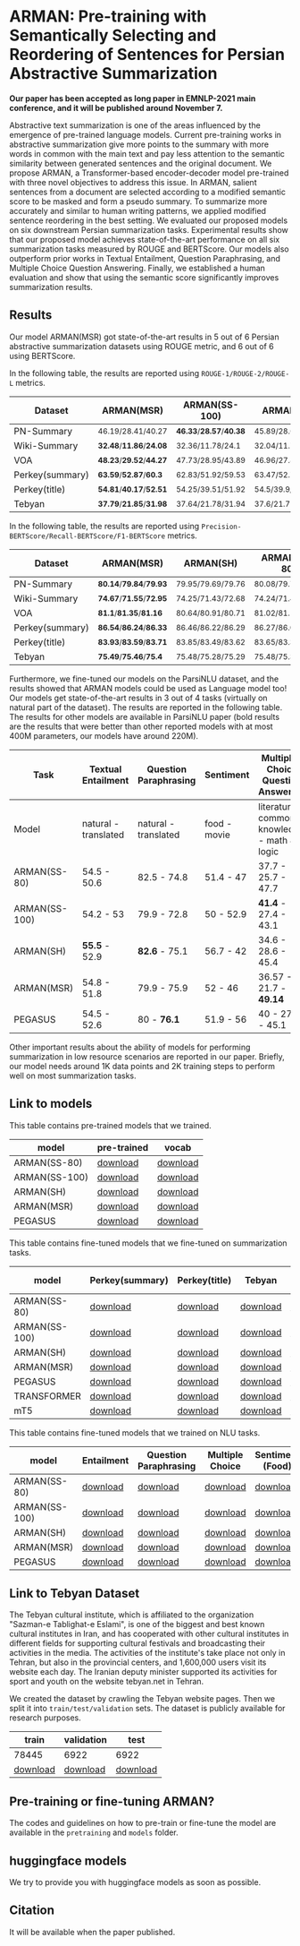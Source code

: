 # ARMAN: Pre-training with Semantically Selecting and Reordering of Sentences for Persian Abstractive Summarization

**Our paper has been accepted as long paper in EMNLP-2021 main conference, and it will be published around November 7.**

Abstractive text summarization is one of the areas influenced by the emergence of pre-trained language models. Current pre-training works in abstractive summarization give more points to the summary with more words in common with the main text and pay less attention to the semantic similarity between generated sentences and the original document. We propose ARMAN, a Transformer-based encoder-decoder model pre-trained with three novel objectives to address this issue. In ARMAN, salient sentences from a document are selected according to a modified semantic score to be masked and form a pseudo summary. To summarize more accurately and similar to human writing patterns, we applied modified sentence reordering in the best setting. We evaluated our proposed models on six downstream Persian summarization tasks. Experimental results show that our proposed model achieves state-of-the-art performance on all six summarization tasks measured by ROUGE and BERTScore. Our models also outperform prior works in Textual Entailment, Question Paraphrasing, and Multiple Choice Question Answering. Finally, we established a human evaluation and show that using the semantic score significantly improves summarization results.

## Results

Our model ARMAN(MSR) got state-of-the-art results in 5 out of 6 Persian abstractive summarization datasets using ROUGE metric, and 6 out of 6 using BERTScore.

In the following table, the results are reported using `ROUGE-1/ROUGE-2/ROUGE-L` metrics.

| Dataset | ARMAN(MSR) | ARMAN(SS-100) | ARMAN(SH) | ARMAN(SS-80) | PEGASUS |
|---|---|---|---|---|---|
| PN-Summary | <sub>46.19/28.41/40.27<sub> | <sub>**46.33**/**28.57**/**40.38**<sub> | <sub>45.89/28.03/39.89<sub> | <sub>45.98/28.2/40.09<sub> | <sub>45.67/27.81/39.71<sub> |
| Wiki-Summary | <sub>**32.48**/**11.86**/**24.08**<sub> | <sub>32.36/11.78/24.1<sub> | <sub>32.04/11.78/23.83<sub> | <sub>32.27/11.72/23.91<sub> | <sub>31.98/11.63/23.79<sub> |
| VOA | <sub>**48.23**/**29.52**/**44.27**<sub> | <sub>47.73/28.95/43.89<sub> | <sub>46.96/27.88/42.93<sub> | <sub>47.91/28.9/43.75<sub> | <sub>47.55/28.68/43.57<sub> |
| Perkey(summary) | <sub>**63.59**/**52.87**/**60.3**<sub> | <sub>62.83/51.92/59.53<sub> | <sub>63.47/52.71/60.16<sub> | <sub>62.97/52.11/59.64<sub> | <sub>62.82/51.96/59.48<sub> |
| Perkey(title) | <sub>**54.81**/**40.17**/**52.51**<sub> | <sub>54.25/39.51/51.92<sub> | <sub>54.5/39.9/52.19<sub> | <sub>54.18/39.39/51.84<sub> | <sub>53.99/39.3/51.72<sub> |
| Tebyan | <sub>**37.79**/**21.85**/**31.98**<sub> | <sub>37.64/21.78/31.94<sub> | <sub>37.6/21.77/31.82<sub> | <sub>37.53/21.73/31.77<sub> | <sub>37.2/21.23/31.47<sub> |

In the following table, the results are reported using `Precision-BERTScore/Recall-BERTScore/F1-BERTScore` metrics.

| Dataset | ARMAN(MSR) | ARMAN(SH) | ARMAN(SS-80) | PEGASUS |
|---|---|---|---|---|
| PN-Summary | <sub>**80.14**/**79.84**/**79.93**<sub> | <sub>79.95/79.69/79.76<sub> | <sub>80.08/79.74/79.85<sub> | <sub>79.86/79.67/79.7<sub> |
| Wiki-Summary | <sub>**74.67**/**71.55**/**72.95**<sub> | <sub>74.25/71.43/72.68<sub> | <sub>74.24/71.48/72.71<sub> | <sub>74.29/71.31/72.64<sub> |
| VOA | <sub>**81.1**/**81.35**/**81.16**<sub> | <sub>80.64/80.91/80.71<sub> | <sub>81.02/81.13/81<sub> | <sub>80.84/81.13/80.92<sub> |
| Perkey(summary) | <sub>**86.54**/**86.24**/**86.33**<sub> | <sub>86.46/86.22/86.29<sub> | <sub>86.27/86.01/86.09<sub> | <sub>86.13/86.01/86.01<sub> |
| Perkey(title) | <sub>**83.93**/**83.59**/**83.71**<sub> | <sub>83.85/83.49/83.62<sub> | <sub>83.65/83.36/83.46<sub> | <sub>83.68/83.31/83.45<sub> |
| Tebyan | <sub>**75.49**/**75.46**/**75.4**<sub> | <sub>75.48/75.28/75.29<sub> | <sub>75.48/75.32/75.32<sub> | <sub>75.26/75.17/75.14<sub> |

Furthermore, we fine-tuned our models on the ParsiNLU dataset, and the results showed that ARMAN models could be used as Language model too! Our models get state-of-the-art results in 3 out of 4 tasks (virtually on natural part of the dataset). The results are reported in the following table. The results for other models are available in ParsiNLU paper (bold results are the results that were better than other reported models with at most 400M parameters, our models have around 220M).

| Task | Textual Entailment | Question Paraphrasing | Sentiment | Multiple-Choice Question Answering |
|---|---|---|---|---|
| Model | natural - translated | natural - translated  | food - movie | literature - common knowledge - math & logic |
| ARMAN(SS-80) | 54.5 - 50.6 | 82.5 - 74.8 | 51.4 - 47	| 37.7 - 25.7 - 47.7 |
| ARMAN(SS-100) | 54.2 - 53 | 79.9 - 72.8 | 50 - 52.9	| **41.4** - 27.4 - 43.1 |
| ARMAN(SH) | **55.5** - 52.9 | **82.6** - 75.1 | 56.7 - 42 | 34.6 - 28.6 - 45.4 |
| ARMAN(MSR) | 54.8 - 51.8 | 79.9 - 75.9 | 52 - 46 | 36.57 - 21.7 - **49.14** |
| PEGASUS | 54.5 - 52.6 | 80 - **76.1** | 51.9 - 56 | 40 - 27.7 - 45.1 |

Other important results about the ability of models for performing summarization in low resource scenarios are reported in our paper. Briefly, our model needs around 1K data points and 2K training steps to perform well on most summarization tasks.

## Link to models

This table contains pre-trained models that we trained.

| model | pre-trained | vocab |
|---|---|---|
| ARMAN(SS-80) | [download](https://drive.google.com/file/d/10KoubIxlvRst-DVYjL4PTRdZ-Uh5FQkz/view?usp=sharing) | [download](https://drive.google.com/file/d/1JiSqXYr7lhfoKSJrs7KCG52fxzooViAj/view?usp=sharing) |
| ARMAN(SS-100) | [download](https://drive.google.com/file/d/10RUMNL5rtfsnEIwIaPd8IkBF1lxpmxeh/view?usp=sharing) | [download](https://drive.google.com/file/d/19tNHVJ9RRmgtMsovpLCQSmRtEidhHkck/view?usp=sharing) |
| ARMAN(SH) | [download](https://drive.google.com/file/d/11pZOisSd_qtD_GH1nUqK4cI7PInp_lob/view?usp=sharing) | [download](https://drive.google.com/file/d/17kFNPJbMq-dsJ41US0l3oU75eqcl7lL2/view?usp=sharing) |
| ARMAN(MSR) | [download](https://drive.google.com/file/d/10zxKkWnUNi3mkmo9MrJY5n05aINu8I22/view?usp=sharing) | [download](https://drive.google.com/file/d/1I7jhDTOHCjyRxcrmA8v8QGL9a4-bZHJU/view?usp=sharing) |
| PEGASUS | [download](https://drive.google.com/file/d/19f_QTQJLrnLO6-mFDUiqpjNybELIhmNT/view?usp=sharing) | [download](https://drive.google.com/file/d/1233G5hrSt-26iQ9Lvq6TJMMYE9Kx9mmJ/view?usp=sharing) |


This table contains fine-tuned models that we fine-tuned on summarization tasks.

| model | Perkey(summary) | Perkey(title) | Tebyan | Wiki Summary | VOA headlines | PN Summary | Vocab | 
|---|---|---|---|---|---|---|---|
| ARMAN(SS-80) | [download](https://drive.google.com/file/d/1048Dgax3XrL7TvltuAQmOcF16lyGpNLC/view?usp=sharing) | [download](https://drive.google.com/file/d/1054LQ30cYSPdWFCDuqzao1G2t4uLKKXP/view?usp=sharing) | [download](https://drive.google.com/file/d/10DKYTNu6uVu0RoXMQOakBiLtnL2pNQds/view?usp=sharing) | [download](https://drive.google.com/file/d/10IFJSMwDSiLY1B5uUaoLmGsXDCAggtL_/view?usp=sharing) | [download](https://drive.google.com/file/d/10FNEtaVVCklvp_-xUPvfbPjaNk24UwoM/view?usp=sharing) | [download](https://drive.google.com/file/d/1-pUijF1N7_LSk3jTFNVjuOV9Ab54vtN7/view?usp=sharing) | [download](https://drive.google.com/file/d/1JiSqXYr7lhfoKSJrs7KCG52fxzooViAj/view?usp=sharing) |
| ARMAN(SS-100) | [download](https://drive.google.com/file/d/10f-6OwVWS2mOPUXFpOEaWAChq3sbV3K7/view?usp=sharing) | [download](https://drive.google.com/file/d/10lVYoebLG5HSVrOSM5ZVows5zU5RIC9c/view?usp=sharing) | [download](https://drive.google.com/file/d/10ie80hhUmFxbGpCY3liTh0ILI8Xbjw-V/view?usp=sharing) | [download](https://drive.google.com/file/d/10z5F-xyknf6FoOEu44W5C4xAnNAfXQMb/view?usp=sharing) | [download](https://drive.google.com/file/d/10pHtaMPCtd6ySeLSwVYgvUDVlPZkVCvh/view?usp=sharing) | [download](https://drive.google.com/file/d/10TkvHyhMpzbQUGZGEqDa80J5JAH1uSd0/view?usp=sharing) | [download](https://drive.google.com/file/d/19tNHVJ9RRmgtMsovpLCQSmRtEidhHkck/view?usp=sharing) |
| ARMAN(SH) | [download](https://drive.google.com/file/d/12Hss4zW6hBBWgAqOApKnxGptXLkJylr_/view?usp=sharing) | [download](https://drive.google.com/file/d/12Rk-8KzGD1dh9bzX6p9g5a0SLXQPTM1I/view?usp=sharing) | [download](https://drive.google.com/file/d/12Sjrly-TZ4YC4CX8iTspi8hcVbKZFV6a/view?usp=sharing) | [download](https://drive.google.com/file/d/12kijEM1KY4EHa1W9M81JTSJtj0GGoXK_/view?usp=sharing) | [download](https://drive.google.com/file/d/12Va9GaI3C92iZxPsUpdYJBhi8ZtFzqm5/view?usp=sharing) | [download](https://drive.google.com/file/d/11teC7NB9mIFMxhkLAv0h5ds1ic9E_twD/view?usp=sharing) | [download](https://drive.google.com/file/d/17kFNPJbMq-dsJ41US0l3oU75eqcl7lL2/view?usp=sharing) |
| ARMAN(MSR) | [download](https://drive.google.com/file/d/11_yY2Cyohi7c8d1Q0dHjm7P0MPq6cByn/view?usp=sharing) | [download](https://drive.google.com/file/d/11bd5FuZHF5Zg0CjfxCLfXT9sXmBHtun7/view?usp=sharing) | [download](https://drive.google.com/file/d/11eZLQu3YRtroLBd6FFg3FHooZUohlLAk/view?usp=sharing) | [download](https://drive.google.com/file/d/11gJt8RJtvajoCCHBgZwewc8Mtm7eBL1k/view?usp=sharing) | [download](https://drive.google.com/file/d/11fdot0FNLyx9AXbe9P28jk3IMVdq1mTf/view?usp=sharing) | [download](https://drive.google.com/file/d/10zyAyS5_m6nR8Hc9m2dY8gwV-RAvxgHf/view?usp=sharing) | [download](https://drive.google.com/file/d/1I7jhDTOHCjyRxcrmA8v8QGL9a4-bZHJU/view?usp=sharing) |
| PEGASUS | [download](https://drive.google.com/file/d/1-979b6qb1JlZ1YERtvw3YR7gxnBaoY_l/view?usp=sharing) | [download](https://drive.google.com/file/d/1-CpPqalgchLMgwq5-KZnTge3UzWP_xii/view?usp=sharing) | [download](https://drive.google.com/file/d/1-PYt7zrcnJYvETAyosOG7DQwJWE2oz-7/view?usp=sharing) | [download](https://drive.google.com/file/d/1-VyeYa67lheqRTP1zrzqmdKzb2tMzylx/view?usp=sharing) | [download](https://drive.google.com/file/d/1-SODssM-zUyiM8qAtsn_za9EFbJZgr2Q/view?usp=sharing) | [download](https://drive.google.com/file/d/1-3ri_Mtq_iFHLIsZeGFjz1UCAxG-D_f0/view?usp=sharing) | [download](https://drive.google.com/file/d/1233G5hrSt-26iQ9Lvq6TJMMYE9Kx9mmJ/view?usp=sharing) |
| TRANSFORMER | [download](https://drive.google.com/file/d/12vBTRSWJADW-iTopzvoU9XDgozIEK45_/view?usp=sharing) | [download](https://drive.google.com/file/d/132QKw--afbys6PRvrc-RWEg1lx7fl2E9/view?usp=sharing) | [download](https://drive.google.com/file/d/138s5mGqXPT4hSAW7rmyknYua0hqKtuDD/view?usp=sharing) | [download](https://drive.google.com/file/d/13CFmlK1DG1z8um8_cXBMOVU0FVJbkE9J/view?usp=sharing) | [download](https://drive.google.com/file/d/13CBc5S6KsL4SgQcDsbIY1io0Zt_Vc2d0/view?usp=sharing) | [download](https://drive.google.com/file/d/12rEp-1sVPO-oU1ts14P-9z4wtd1-Gi5N/view?usp=sharing) | [download](https://drive.google.com/file/d/1UMxhHffX-bnS2tiApfF4F1wEb9Av52If/view?usp=sharing) |
| mT5 | [download](https://drive.google.com/file/d/13KsTGEpiykaWKlQSyGORsVR8-y40GDG6/view?usp=sharing) | [download](https://drive.google.com/file/d/13NgVOEBhbira2tPoxV-LL0PwMbIHxzJn/view?usp=sharing) | [download](https://drive.google.com/file/d/13QVnRkaqKI_v0wUp399xyyN72WgRWKPw/view?usp=sharing) | [download](https://drive.google.com/file/d/13WBe4S_MfPanqbheriOvgKpYL3F9y2cQ/view?usp=sharing) | [download](https://drive.google.com/file/d/13QdmdYfZsOumP4xilmiLTiSf7T0sSReY/view?usp=sharing) | [download](https://drive.google.com/file/d/13DyYKB96avZqYq1f4ma_ddT0oguRsKn_/view?usp=sharing) | [download](https://drive.google.com/file/d/13a_HRMQfbSG1qIUKcJx5PeAHgC3kyCXI/view?usp=sharing) |

This table contains fine-tuned models that we trained on NLU tasks.

| model | Entailment | Question Paraphrasing | Multiple Choice | Sentiment (Food) | Sentiment (Movie) | vocab |
|---|---|---|---|---|---|---|
| ARMAN(SS-80) | [download](https://drive.google.com/file/d/1-z5OOQVR-rhEgPDZ8czohYepJG9pJNBC/view?usp=sharing) | [download](https://drive.google.com/file/d/10-k57K_c2YF9lvo401LFrloQp7ZLizfV/view?usp=sharing) | [download](https://drive.google.com/file/d/1-uqKJTOxnex9HCiXNYi0Zh1_9GX3bBTB/view?usp=sharing) | [download](https://drive.google.com/file/d/101f9XAnQVM1sbmQGCaqMoQpAE4MD4sgH/view?usp=sharing) | [download](https://drive.google.com/file/d/100ymwmm86A0AbxtzL9hEL8C-zqiH6zoh/view?usp=sharing) | [download](https://drive.google.com/file/d/1JiSqXYr7lhfoKSJrs7KCG52fxzooViAj/view?usp=sharing) |
| ARMAN(SS-100) | [download](https://drive.google.com/file/d/10Vt2knCDgu1IadTjsmYQigtLEuTMK67U/view?usp=sharing) | [download](https://drive.google.com/file/d/10_de0PW0QjkbULKh7ND0Gm4XQraUczwa/view?usp=sharing) | [download](https://drive.google.com/file/d/10WlL8xwFdixhEy3UbyG8-0q4qDGFO178/view?usp=sharing) | [download](https://drive.google.com/file/d/10cMxEQY9iJnMuSi_Iiq34RpNDrvq07D2/view?usp=sharing) | [download](https://drive.google.com/file/d/10afjltA7ny7gNZNRpctj_iS7-5P735kY/view?usp=sharing) | [download](https://drive.google.com/file/d/19tNHVJ9RRmgtMsovpLCQSmRtEidhHkck/view?usp=sharing) |
| ARMAN(SH) | [download](https://drive.google.com/file/d/1262AmeC-ET65ls9x77_QbGkVad8GRTPG/view?usp=sharing) | [download](https://drive.google.com/file/d/127jNWuMwfjWOq_JqCXN2lIujWQFs_lci/view?usp=sharing) | [download](https://drive.google.com/file/d/11v1a_Jj31yHKxbJvtsZo1dKE95JGvj0Z/view?usp=sharing) | [download](https://drive.google.com/file/d/12GVulWyhKhDYcYyht7QnA27GR5UB9rHy/view?usp=sharing) | [download](https://drive.google.com/file/d/11vE2TQnbIzo4tcrb5OylnLgNAsPpqcnO/view?usp=sharing) | [download](https://drive.google.com/file/d/17kFNPJbMq-dsJ41US0l3oU75eqcl7lL2/view?usp=sharing) |
| ARMAN(MSR) | [download](https://drive.google.com/file/d/119jjbhPkr4Dcrzd3SDefJX1t6w7Gqjnq/view?usp=sharing) | [download](https://drive.google.com/file/d/11FNpesb4cM8XVc8ygG2MKiS4OTeEPJ7p/view?usp=sharing) | [download](https://drive.google.com/file/d/11AI6cxcGnxwqgZg_7kM1XX41fklAKi21/view?usp=sharing) | [download](https://drive.google.com/file/d/11XNGkyrSTiu_91n3GH_EIfCJw38jMCgC/view?usp=sharing) | [download](https://drive.google.com/file/d/11IuSk-0pNuYoCLfpT9Tkr9HzsTQyqyEJ/view?usp=sharing) | [download](https://drive.google.com/file/d/1I7jhDTOHCjyRxcrmA8v8QGL9a4-bZHJU/view?usp=sharing) |
| PEGASUS | [download](https://drive.google.com/file/d/1-ZP1XQ72EQpxpSvLDX8lYj7n6vh5qFId/view?usp=sharing) | [download](https://drive.google.com/file/d/1-_aX-Z5ABCHhCBzq55qp9PPpy4jp7-2X/view?usp=sharing) | [download](https://drive.google.com/file/d/1-_Q211lUJCBS1pPHEIT12O_-TcdXFer2/view?usp=sharing) | [download](https://drive.google.com/file/d/1-fOE8AoiHnhj_70IIhKBMTPY9msGg7xK/view?usp=sharing) | [download](https://drive.google.com/file/d/1-cYfjqNCMO543WJ-BirKBfz8a7G5bzfV/view?usp=sharing) | [download](https://drive.google.com/file/d/1233G5hrSt-26iQ9Lvq6TJMMYE9Kx9mmJ/view?usp=sharing) |

## Link to Tebyan Dataset

The Tebyan cultural institute, which is affiliated to the organization "Sazman-e Tablighat-e Eslami", is one of the biggest and best known cultural institutes in Iran, and has cooperated with other cultural institutes in different fields for supporting cultural festivals and broadcasting their activities in the media. The activities of the institute's take place not only in Tehran, but also in the provincial centers, and 1,600,000 users visit its website each day. The Iranian deputy minister supported its activities for sport and youth on the website tebyan.net in Tehran.

We created the dataset by crawling the Tebyan website pages. Then we split it into `train/test/validation` sets. The dataset is publicly available for research purposes.

| train | validation | test |
|---|---|---|
| 78445 | 6922 | 6922 |
| [download](https://drive.google.com/file/d/1GULweSnrfW65IzX9K45ezD6phrvDFJsM/view?usp=sharing) | [download](https://drive.google.com/file/d/1uy5aGSIwZVOZwzE4KoHhQ6NawHcZ8ZIa/view?usp=sharing) | [download](https://drive.google.com/file/d/1HCgoeX509UFQA9Q5sxvqzv9RjGJnGXUp/view?usp=sharing) |

## Pre-training or fine-tuning ARMAN?

The codes and guidelines on how to pre-train or fine-tune the model are available in the `pretraining` and `models` folder.

## huggingface models

We try to provide you with huggingface models as soon as possible.

## Citation

It will be available when the paper published.
